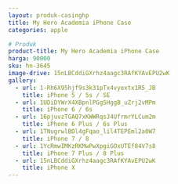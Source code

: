 ```yaml
---
layout: produk-casinghp
title: My Hero Academia iPhone Case
categories: apple

# Produk
product-title: My Hero Academia iPhone Case
harga: 90000
sku: hn-3645
image-drive: 15nLBCddiGXrhz4aagc3RAfKYAvEPU2wK
gallery:
  - url: 1-Rh6X95hjf9s3k31pTx4vyextx1R5_JB
    title: iPhone 5 / 5s / SE
  - url: 1UDiDYWrX4XBpnlPGgSHggB_uZrj2vMPm
    title: iPhone 6 / 6s
  - url: 16pjuvzTGAQ7xKWWRqsJ4UfrmrYLCum2m
    title: iPhone 6 Plus / 6s Plus
  - url: 1TNugrwlBDl4gFqao_lil4TEPEml2a0W7
    title: iPhone 7 / 8
  - url: 1YcRmwIMKzRKMwPwXpgiGOxUTEf84V7s8
    title: iPhone 7 Plus / 8 Plus
  - url: 15nLBCddiGXrhz4aagc3RAfKYAvEPU2wK
    title: iPhone X
---
```

